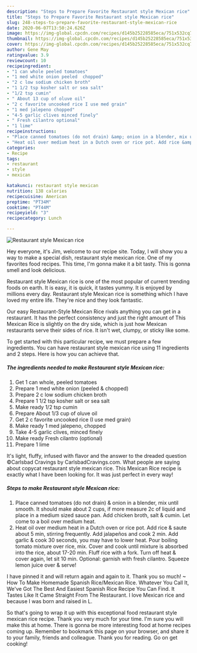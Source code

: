 ```yaml
---
description: "Steps to Prepare Favorite Restaurant style Mexican rice"
title: "Steps to Prepare Favorite Restaurant style Mexican rice"
slug: 248-steps-to-prepare-favorite-restaurant-style-mexican-rice
date: 2020-06-07T13:50:24.626Z
image: https://img-global.cpcdn.com/recipes/d145b25228585eca/751x532cq70/restaurant-style-mexican-rice-recipe-main-photo.jpg
thumbnail: https://img-global.cpcdn.com/recipes/d145b25228585eca/751x532cq70/restaurant-style-mexican-rice-recipe-main-photo.jpg
cover: https://img-global.cpcdn.com/recipes/d145b25228585eca/751x532cq70/restaurant-style-mexican-rice-recipe-main-photo.jpg
author: Gene May
ratingvalue: 3.9
reviewcount: 10
recipeingredient:
- "1 can whole peeled tomatoes"
- "1 med white onion peeled  chopped"
- "2 c low sodium chicken broth"
- "1 1/2 tsp kosher salt or sea salt"
- "1/2 tsp cumin"
- " About 13 cup of oluve oil"
- "2 c favorite uncooked rice I use med grain"
- "1 med jalepeno chopped"
- "4-5 garlic clives minced finely"
- " Fresh cilantro optional"
- "1 lime"
recipeinstructions:
- "Place canned tomatoes (do not drain) &amp; onion in a blender, mix until smooth. It should make about 2 cups, if more measure 2c of liquid and place in a medium sized sauce pan. Add chicken broth, salt &amp; cumin. Let come to a boil over medium heat."
- "Heat oil over medium heat in a Dutch oven or rice pot. Add rice &amp; saute about 5 min, stirring frequently. Add jalapeños and cook 2 min. Add garlic &amp; cook 30 seconds, you may have to lower heat. Pour boiling tomato mixture over rice, mix. Cover and cook until mixture is absorbed into the rice, about 17-20 min. Fluff rice with a fork. Turn off heat &amp; cover again, let sit 10 min. Optional: garnish with fresh cilantro. Squeeze lemon juice over &amp; serve!"
categories:
- Recipe
tags:
- restaurant
- style
- mexican

katakunci: restaurant style mexican 
nutrition: 138 calories
recipecuisine: American
preptime: "PT34M"
cooktime: "PT44M"
recipeyield: "3"
recipecategory: Lunch

---
```



![Restaurant style Mexican rice](https://img-global.cpcdn.com/recipes/d145b25228585eca/751x532cq70/restaurant-style-mexican-rice-recipe-main-photo.jpg)

Hey everyone, it's Jim, welcome to our recipe site. Today, I will show you a way to make a special dish, restaurant style mexican rice. One of my favorites food recipes. This time, I'm gonna make it a bit tasty. This is gonna smell and look delicious.

Restaurant style Mexican rice is one of the most popular of current trending foods on earth. It is easy, it is quick, it tastes yummy. It is enjoyed by millions every day. Restaurant style Mexican rice is something which I have loved my entire life. They're nice and they look fantastic.

Our easy Restaurant-Style Mexican Rice rivals anything you can get in a restaurant. It has the perfect consistency and just the right amount of This Mexican Rice is slightly on the dry side, which is just how Mexican restaurants serve their sides of rice. It isn&#39;t wet, clumpy, or sticky like some.


To get started with this particular recipe, we must prepare a few ingredients. You can have restaurant style mexican rice using 11 ingredients and 2 steps. Here is how you can achieve that.

<!--inarticleads1-->

##### The ingredients needed to make Restaurant style Mexican rice:

1. Get 1 can whole, peeled tomatoes
1. Prepare 1 med white onion (peeled &amp; chopped)
1. Prepare 2 c low sodium chicken broth
1. Prepare 1 1/2 tsp kosher salt or sea salt
1. Make ready 1/2 tsp cumin
1. Prepare  About 1/3 cup of oluve oil
1. Get 2 c favorite uncooked rice (I use med grain)
1. Make ready 1 med jalepeno, chopped
1. Take 4-5 garlic clives, minced finely
1. Make ready  Fresh cilantro (optional)
1. Prepare 1 lime


It&#39;s light, fluffy, infused with flavor and the answer to the dreaded question ©Carlsbad Cravings by CarlsbadCravings.com. What people are saying about copycat restaurant style mexican rice. This Mexican Rice recipe is exactly what I have been looking for. It was just perfect in every way! 

<!--inarticleads2-->

##### Steps to make Restaurant style Mexican rice:

1. Place canned tomatoes (do not drain) &amp; onion in a blender, mix until smooth. It should make about 2 cups, if more measure 2c of liquid and place in a medium sized sauce pan. Add chicken broth, salt &amp; cumin. Let come to a boil over medium heat.
1. Heat oil over medium heat in a Dutch oven or rice pot. Add rice &amp; saute about 5 min, stirring frequently. Add jalapeños and cook 2 min. Add garlic &amp; cook 30 seconds, you may have to lower heat. Pour boiling tomato mixture over rice, mix. Cover and cook until mixture is absorbed into the rice, about 17-20 min. Fluff rice with a fork. Turn off heat &amp; cover again, let sit 10 min. Optional: garnish with fresh cilantro. Squeeze lemon juice over &amp; serve!


I have pinned it and will return again and again to it. Thank you so much! ~ How To Make Homemade Spanish Rice/Mexican Rice. Whatever You Call It, We&#39;ve Got The Best And Easiest Spanish Rice Recipe You Can Find. It Tastes Like It Came Straight From The Restaurant. I love Mexican rice and because I was born and raised in L. 

So that's going to wrap it up with this exceptional food restaurant style mexican rice recipe. Thank you very much for your time. I'm sure you will make this at home. There is gonna be more interesting food at home recipes coming up. Remember to bookmark this page on your browser, and share it to your family, friends and colleague. Thank you for reading. Go on get cooking!
